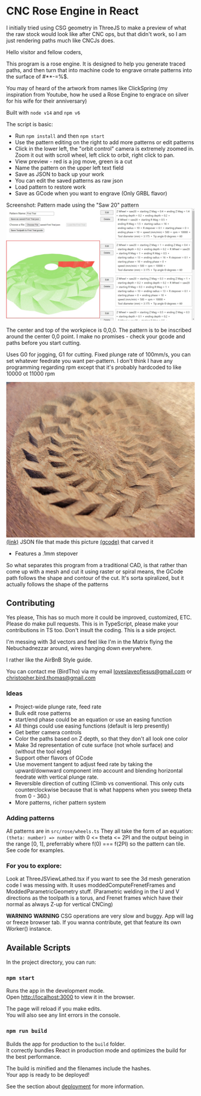 # CNC Rose Engine in React

I initially tried using CSG geometry in ThreeJS to make a preview of what the raw stock would look like after CNC ops, but that didn't work, so I am just rendering paths much like CNCJs does.

Hello visitor and fellow coders,

This program is a rose engine. It is designed to help you generate traced paths, and then turn that into machine code to engrave ornate patterns into the surface of #**-=%$.

You may of heard of the artwork from names like ClickSpring (my inspiration from Youtube, how he used a Rose Engine to engrace on silver for his wife for their anniversary)

Built with `node v14` and `npm v6`

The script is basic:
* Run `npm install` and then `npm start`
* Use the pattern editing on the right to add more patterns or edit patterns
* Click in the lower left, the "orbit control" camera is extremely zoomed in. Zoom it out with scroll wheel, left click to orbit, right click to pan.
* View preview - red is a jog move, green is a cut
* Name the pattern on the upper left text field
* Save as JSON to back up your work
* You can edit the saved patterns as raw json
* Load pattern to restore work
* Save as GCode when you want to engrave (Only GRBL flavor)

Screenshot:
Pattern made using the "Saw 20" pattern
![User interface](screenshot.jpeg)


The center and top of the workpiece is 0,0,0. The pattern is to be inscribed around the center 0,0 point.
I make no promises - check your gcode and paths before you start cutting.

Uses G0 for jogging, G1 for cutting. Fixed plunge rate of 100mm/s, you can set whatever feedrate you want per-pattern.
I don't think I have any programming regarding rpm except that it's probably hardcoded to like 10000 ot 11000 rpm

![CNC pattern](test-wood-pattern.jpg)
[(link)](saved-First%20Trial.json) JSON file that made this picture
[(gcode)](FirstTrial.gcode) that carved it
* Features a .1mm stepover

So what separates this program from a traditional CAD, is that rather than come up with a mesh and cut it using raster or spiral means, the GCode path follows the shape and contour of the cut. It's sorta spiralized, but it actually follows the shape of the patterns

## Contributing
Yes please,
This has so much more it could be improved, customized, ETC. Please do make pull requests. This is in TypeScript, please make your contributions in TS too.
Don't insult the coding. This is a side project.

I'm messing with 3d vectors and feel like I'm in the Matrix flying the Nebuchadnezzar around, wires hanging down everywhere.

I rather like the AirBnB Style guide.

You can contact me (BirdTho) via my email loveslaveofjesus@gmail.com or christopher.bird.thomas@gmail.com

### Ideas
* Project-wide plunge rate, feed rate
* Bulk edit rose patterns
* start/end phase could be an equation or use an easing function
* All things could use easing functions (default is lerp presently)
* Get better camera controls
* Color the paths based on Z depth, so that they don't all look one color
* Make 3d representation of cute surface (not whole surface) and (without the tool edge)
* Support other flavors of GCode
* Use movement tangent to adjust feed rate by taking the upward/downward component into account and blending horizontal feedrate with vertical plunge rate.
* Reversible direction of cutting (Climb vs conventional. This only cuts counterclockwise because that is what happens when you sweep theta from 0 - 360.)
* More patterns, richer pattern system

### Adding patterns
All patterns are in `src/rose/wheels.ts`
They all take the form of an equation:
`(theta: number) => number` with 0 <= theta <= 2PI and the output being in the range [0, 1], preferrably where f(0) === f(2PI) so the pattern can tile. See code for examples.  

### For you to explore:
Look at ThreeJSViewLathed.tsx if you want to see the 3d mesh generation code I was messing with.
It uses moddedComputeFrenetFrames and ModdedParametricGeometry stuff. 
(Parametric welding in the U and V directions as the toolpath is a torus, and Frenet frames which have their normal as always Z-up for vertical CNCing)

**WARNING** **WARNING**
CSG operations are very slow and buggy. App will lag or freeze browser tab.
If you wanna contribute, get that feature its own Worker() instance.

## Available Scripts

In the project directory, you can run:

### `npm start`

Runs the app in the development mode.\
Open [http://localhost:3000](http://localhost:3000) to view it in the browser.

The page will reload if you make edits.\
You will also see any lint errors in the console.

### `npm run build`

Builds the app for production to the `build` folder.\
It correctly bundles React in production mode and optimizes the build for the best performance.

The build is minified and the filenames include the hashes.\
Your app is ready to be deployed!

See the section about [deployment](https://facebook.github.io/create-react-app/docs/deployment) for more information.